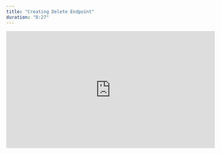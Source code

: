 ```yaml
---
title: "Creating Delete Endpoint"
duration: "8:27"
---
```


<iframe width="560" height="315" src="https://www.youtube.com/embed/g-E6sBAXR14" title="YouTube video player" frameborder="0" allow="accelerometer; autoplay; clipboard-write; encrypted-media; gyroscope; picture-in-picture; web-share" allowfullscreen></iframe>